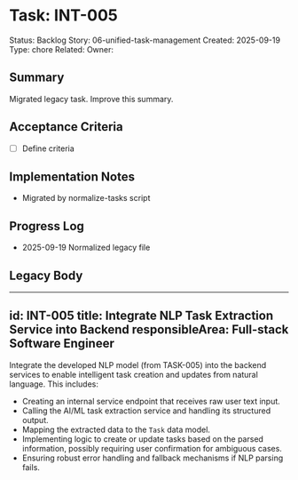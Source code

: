 # Task: INT-005
Status: Backlog
Story: 06-unified-task-management
Created: 2025-09-19
Type: chore
Related:
Owner:

## Summary
Migrated legacy task. Improve this summary.

## Acceptance Criteria
- [ ] Define criteria

## Implementation Notes
- Migrated by normalize-tasks script

## Progress Log
- 2025-09-19 Normalized legacy file

## Legacy Body

---
id: INT-005
title: Integrate NLP Task Extraction Service into Backend
responsibleArea: Full-stack Software Engineer
---
Integrate the developed NLP model (from TASK-005) into the backend services to enable intelligent task creation and updates from natural language. This includes:
*   Creating an internal service endpoint that receives raw user text input.
*   Calling the AI/ML task extraction service and handling its structured output.
*   Mapping the extracted data to the `Task` data model.
*   Implementing logic to create or update tasks based on the parsed information, possibly requiring user confirmation for ambiguous cases.
*   Ensuring robust error handling and fallback mechanisms if NLP parsing fails.
